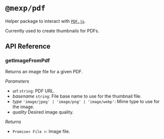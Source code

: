 # `@mexp/pdf`

Helper package to interact with [`PDF.js`](https://mozilla.github.io/pdf.js/).

Currently used to create thumbnails for PDFs. 

## API Reference

<!-- START TOKEN(Autogenerated API docs) -->

### getImageFromPdf

Returns an image file for a given PDF.

_Parameters_

-   _url_ `string`: PDF URL.
-   _basename_ `string`: File base name to use for the thumbnail file.
-   _type_ `'image/jpeg' | 'image/png' | 'image/webp'`: Mime type to use for the image.
-   _quality_ Desired image quality.

_Returns_

-   `Promise< File >`: Image file.


<!-- END TOKEN(Autogenerated API docs) -->
